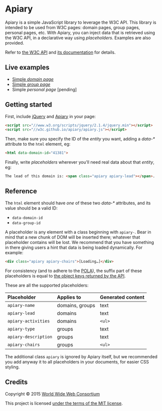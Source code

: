 
# Apiary

Apiary is a simple JavaScript library to leverage the W3C API.
This library is intended to be used from W3C pages: domain pages, group pages, personal pages, etc.
With Apiary, you can inject data that is retrieved using the W3C API, in a declarative way using *placeholders*.
Examples are also provided.

Refer to [the W3C API](https://github.com/w3c/w3c-api) and [its documentation](https://api-test.w3.org/doc) for details.

## Live examples

* [Simple *domain page*](https://w3c.github.io/apiary/examples/domain.html)
* [Simple *group page*](https://w3c.github.io/apiary/examples/group.html)
* Simple *personal page* [pending]

## Getting started

First, include [jQuery](http://jquery.com/) and [Apiary](apiary.js) in your page:
```html
<script src="//www.w3.org/scripts/jquery/2.1.4/jquery.min"></script>
<script src="//w3c.github.io/apiary/apiary.js"></script>
```

Then, make sure you specify the ID of the *entity* you want, adding a *data-&#42;* attribute to the `html` element, eg:  
```html
<html data-domain-id="41381">
```

Finally, write *placeholders* wherever you'll need real data about that *entity*, eg:  
```html
The lead of this domain is: <span class="apiary apiary-lead"></span>.
```

## Reference

The `html` element should have *one* of these two *data-&#42;* attributes, and its value should be a valid ID:
* `data-domain-id`
* `data-group-id`

A placeholder is any element with a class beginning with `apiary-`.
Bear in mind that a new chunk of DOM will be inserted there; whatever that placeholder contains will be lost.
We recommend that you have something in there giving users a hint that data is being loaded dynamically.
For example:
```html
<div class="apiary apiary-chairs">[Loading…]</div>
```

For consistency (and to adhere to the [POLA](https://en.wikipedia.org/wiki/Principle_of_least_astonishment)),
the suffix part of these placeholders is equal to [the object keys returned by the API](https://api-test.w3.org/doc).

These are all the supported placeholders:

Placeholder          | Applies to      | Generated content
:--------------------|:----------------|:-----------------
`apiary-name`        | domains, groups | text
`apiary-lead`        | domains         | text
`apiary-activities`  | domains         | `<ul>`
`apiary-type`        | groups          | text
`apiary-description` | groups          | text
`apiary-chairs`      | groups          | `<ul>`

The additional class `apiary` is ignored by Apiary itself, but we recommended you add anyway it to all placeholders in your documents, for easier CSS styling.

## Credits

Copyright © 2015 [World Wide Web Consortium](http://www.w3.org/)

This project is licensed [under the terms of the MIT license](LICENSE.md).

